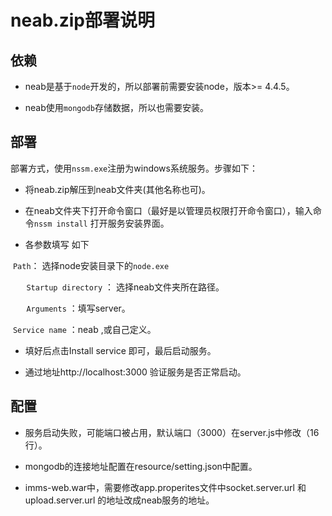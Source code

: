 # neab.zip部署说明

## 依赖

*  neab是基于`node`开发的，所以部署前需要安装node，版本>= 4.4.5。

* neab使用`mongodb`存储数据，所以也需要安装。

## 部署

部署方式，使用`nssm.exe`注册为windows系统服务。步骤如下：
* 将neab.zip解压到neab文件夹(其他名称也可)。


* 在neab文件夹下打开命令窗口（最好是以管理员权限打开命令窗口），输入命令`nssm install` 打开服务安装界面。


* 各参数填写 如下 

​	`Path`： 选择node安装目录下的`node.exe `

​	`	Startup directory` ： 选择neab文件夹所在路径。

​	`	Arguments` ：填写server。

​	`Service name` ：neab ,或自己定义。

* 填好后点击Install service 即可，最后启动服务。


* 通过地址http://localhost:3000 验证服务是否正常启动。

## 配置

* 服务启动失败，可能端口被占用，默认端口（3000）在server.js中修改（16行）。


* mongodb的连接地址配置在resource/setting.json中配置。


* imms-web.war中，需要修改app.properites文件中socket.server.url 和 upload.server.url 的地址改成neab服务的地址。
